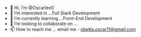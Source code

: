 - 👋 Hi, I’m @Oscarlee0
- 👀 I’m interested in ...Full Stark Development
- 🌱 I’m currently learning ...Front-End Development
- 💞️ I’m looking to collaborate on ...
- 📫 How to reach me ... email me - obetta.oscar11@gmail.com

<!---
Oscarlee0/Oscarlee0 is a ✨ special ✨ repository because its `README.md` (this file) appears on your GitHub profile.
You can click the Preview link to take a look at your changes.
--->
